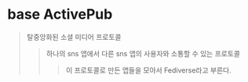 # base ActivePub

> 탈중앙화된 소셜 미디어 프로토콜
>
> > 하나의 sns 앱에서 다른 sns 앱의 사용자와 소통할 수 있는 프로토콜
> >
> > > 이 프로토콜로 만든 앱들을 모아서 Fediverse라고 부른다.
